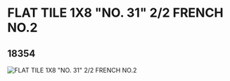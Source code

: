 # FLAT TILE 1X8 "NO. 31" 2/2 FRENCH NO.2
## 18354
![FLAT TILE 1X8 "NO. 31" 2/2 FRENCH NO.2](https://lc-www-live-s.legocdn.com/media/bricks/5/2/6082179.jpg)
